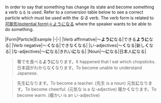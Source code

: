 In order to say that something has change its state and become something a verb `なる` is used. Refer to a conversion table below to see a correct particle which must be used with the *なる* verb.
The verb form is related to [可能形(potential form)＋ようになる](144) where the speaker wants to be able to do something.

|Form|Particle|Example
|-|-|
|Verb affirmative|～**ように**なる|できる**ように**なる|
|Verb negative|～**く**なる|できな**く**なる|
|い-adjectives|～**く**なる|新し**く**なる|
|な-adjectives|～**に**なる|きれい**に**なる|
|Noun|～**に**なる|日本人**に**なる|

>箸でを食べる**ように**なります。It happened that I eat which chopsticks.
>日本語がわからな**く**なります。To become unable to understand Japanese.

>先生**に**なります。To become a teacher. (先生 is a noun)
>元気**に**なります。To become cheerful. (元気な is a な-adjective)
>暖か**く**なります。To become warm. (暖かい is an い-adjective)